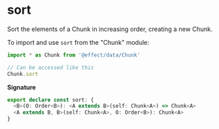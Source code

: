 # sort

Sort the elements of a Chunk in increasing order, creating a new Chunk.

To import and use `sort` from the "Chunk" module:

```ts
import * as Chunk from '@effect/data/Chunk'

// Can be accessed like this
Chunk.sort
```

**Signature**

```ts
export declare const sort: {
  <B>(O: Order<B>): <A extends B>(self: Chunk<A>) => Chunk<A>
  <A extends B, B>(self: Chunk<A>, O: Order<B>): Chunk<A>
}
```
